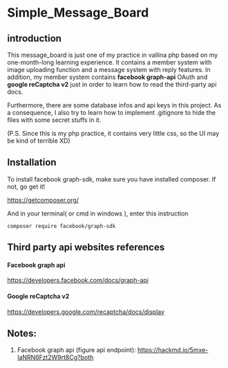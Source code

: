# Simple_Message_Board

## introduction

This message_board is just one of my practice in vallina php based on my one-month-long learning experience. It contains a member system with image uploading function and a message system with reply features. In addition, my member system contains **facebook graph-api** OAuth and **google reCaptcha v2** just in order to learn how to read the third-party api docs.


Furthermore, there are some database infos and api keys in this project. As a consequence, I also try to learn how to implement .gitignore to hide the files with some secret stuffs in it.


(P.S. Since this is my php practice, it contains very little css, so the UI may be kind of terrible XD)

## Installation

To install facebook graph-sdk, make sure you have installed composer. If not, go get it!

https://getcomposer.org/


And in your terminal( or cmd in windows ), enter this instruction

    composer require facebook/graph-sdk

## Third party api websites references

#### Facebook graph api
https://developers.facebook.com/docs/graph-api

#### Google reCaptcha v2
https://developers.google.com/recaptcha/docs/display


## Notes:
1. Facebook graph api (figure api endpoint): https://hackmd.io/5mxe-laNRN6Fzt2W9rt8Cg?both